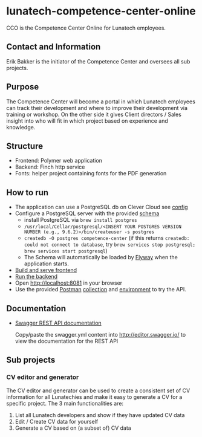 # lunatech-competence-center-online
CCO is the Competence Center Online for Lunatech employees.

## Contact and Information
Erik Bakker is the initiator of the Competence Center and oversees all sub projects.

## Purpose
The Competence Center will become a portal in which Lunatech employees can track their development and where to improve their development via training or workshop. On the other side it gives Client directors / Sales insight into who will fit in which project based on experience and knowledge.

## Structure
- Frontend: Polymer web application
- Backend: Finch http service
- Fonts: helper project containing fonts for the PDF generation

## How to run
- The application can use a PostgreSQL db on Clever Cloud see [config](backend/src/main/resources/application.conf)
- Configure a PostgreSQL server with the provided [schema](backend/src/main/resources/schema.sql)
  - install PostgreSQL via `brew install postgres`
  - `/usr/local/Cellar/postgresql/<INSERT YOUR POSTGRES VERSION NUMBER (e.g., 9.6.2)>/bin/createuser -s postgres`
  - `createdb -O postgres competence-center` (if this returns `createdb: could not connect to database`, try `brew services stop postgresql; brew services start postgresql`)
  - The Schema will automatically be loaded by [Flyway](http://flaywaydb.org) when the application starts.
- [Build and serve frontend](frontend/README.md)
- [Run the backend](backend/README.md)
- Open [http://localhost:8081](http://localhost:8081) in your browser
- Use the provided [Postman](https://www.getpostman.com/) [collection](backend/resources/CCO.postman_collection.json) and [environment](backend/resources/OCC.postman_environment.json) to try the API.


## Documentation

- [Swagger REST API documentation](backend/resources/swagger.yml)

  Copy/paste the swagger.yml content into http://editor.swagger.io/ to
  view the documentation for the REST API

## Sub projects

### CV editor and generator
The CV editor and generator can be used to create a consistent set of CV information for all Lunatechies and make it easy to generate a CV for a specific project. The 3 main functionalities are:
1. List all Lunatech developers and show if they have updated CV data
2. Edit / Create CV data for yourself
3. Generate a CV based on (a subset of) CV data
